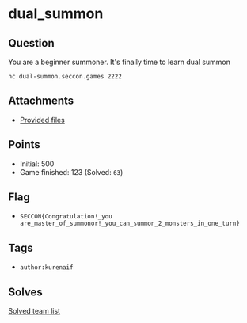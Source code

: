 # dual_summon
## Question
You are a beginner summoner. It's finally time to learn dual summon

```
nc dual-summon.seccon.games 2222
```


## Attachments
- [Provided files](files/)

## Points
- Initial: 500
- Game finished: 123 (Solved: `63`)

## Flag
- `SECCON{Congratulation!_you are_master_of_summonor!_you_can_summon_2_monsters_in_one_turn}`

## Tags
- `author:kurenaif`

## Solves
[Solved team list](./solves.md)